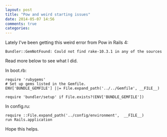 ```yaml
---
layout: post
title: "Pow and weird starting issues"
date: 2014-05-07 14:56
comments: true
categories: 
---
```


Lately I've been getting this weird error from Pow in Rails 4:

`Bundler::GemNotFound: Could not find rake-10.3.1 in any of the sources`

Read more below to see what I did.

In boot.rb:

```
require 'rubygems'
# Set up gems listed in the Gemfile.
ENV['BUNDLE_GEMFILE'] ||= File.expand_path('../../Gemfile', __FILE__)

require 'bundler/setup' if File.exists?(ENV['BUNDLE_GEMFILE'])

```

In config.ru:

```
require ::File.expand_path('../config/environment',  __FILE__)
run Rails.application
```

Hope this helps.